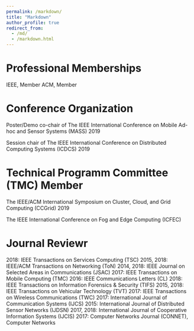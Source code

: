 ```yaml
---
permalink: /markdown/
title: "Markdown"
author_profile: true
redirect_from: 
  - /md/
  - /markdown.html
---
```



Professional Memberships
===
IEEE, Member
ACM, Member

Conference Organization
===
Poster/Demo co-chair of The IEEE International Conference on Mobile Ad-hoc and Sensor Systems (MASS) 2019

Session chair of The IEEE International Conference on Distributed Computing Systems (ICDCS) 2019

Technical Programm Committee (TMC) Member
===
The IEEE/ACM International Symposium on Cluster, Cloud, and Grid Computing (CCGrid) 2019

The IEEE International Conference on Fog and Edge Computing (ICFEC)


Journal Reviewr
===
2018: IEEE Transactions on Services Computing (TSC)
2015, 2018: IEEE/ACM Transactions on Networking (ToN)
2014, 2018: IEEE Journal on Selected Areas in Communications (JSAC)
2017: IEEE Transactions on Mobile Computing (TMC)
2016: IEEE Communications Letters (CL)
2018: IEEE Transactions on Information Forensics & Security (TIFS)
2015, 2018: IEEE Transactions on Vehicular Technology (TVT)
2017: IEEE Transactions on Wireless Communications (TWC)
2017: International Journal of Communication Systems (IJCS)
2015: International Journal of Distributed Sensor Networks (IJDSN)
2017, 2018: International Journal of Cooperative Information Systems (IJCIS)
2017: Computer Networks Journal (CONNET), Computer Networks
